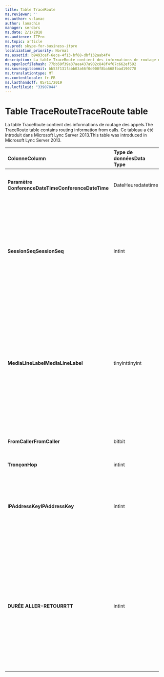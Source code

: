 ```yaml
---
title: Table TraceRoute
ms.reviewer: ''
ms.author: v-lanac
author: lanachin
manager: serdars
ms.date: 2/1/2018
ms.audience: ITPro
ms.topic: article
ms.prod: skype-for-business-itpro
localization_priority: Normal
ms.assetid: b9493cef-6ece-4f13-bf68-dbf132aab4f4
description: La table TraceRoute contient des informations de routage des appels. Ce tableau a été introduit dans Microsoft Lync Server 2013.
ms.openlocfilehash: 77bb59f39a37aea437a902c848f4f07c662ef592
ms.sourcegitcommit: bb53f131fabb03a66f0d000f8ba668fbad190778
ms.translationtype: MT
ms.contentlocale: fr-FR
ms.lasthandoff: 05/11/2019
ms.locfileid: "33907044"
---
```

# <a name="traceroute-table"></a><span data-ttu-id="6435b-104">Table TraceRoute</span><span class="sxs-lookup"><span data-stu-id="6435b-104">TraceRoute table</span></span>
 
<span data-ttu-id="6435b-105">La table TraceRoute contient des informations de routage des appels.</span><span class="sxs-lookup"><span data-stu-id="6435b-105">The TraceRoute table contains routing information from calls.</span></span> <span data-ttu-id="6435b-106">Ce tableau a été introduit dans Microsoft Lync Server 2013.</span><span class="sxs-lookup"><span data-stu-id="6435b-106">This table was introduced in Microsoft Lync Server 2013.</span></span>
  
|<span data-ttu-id="6435b-107">**Colonne**</span><span class="sxs-lookup"><span data-stu-id="6435b-107">**Column**</span></span>|<span data-ttu-id="6435b-108">**Type de données**</span><span class="sxs-lookup"><span data-stu-id="6435b-108">**Data Type**</span></span>|<span data-ttu-id="6435b-109">**Clé/Index**</span><span class="sxs-lookup"><span data-stu-id="6435b-109">**Key/Index**</span></span>|<span data-ttu-id="6435b-110">**Détails**</span><span class="sxs-lookup"><span data-stu-id="6435b-110">**Details**</span></span>|
|:-----|:-----|:-----|:-----|
|<span data-ttu-id="6435b-111">**Paramètre ConferenceDateTime**</span><span class="sxs-lookup"><span data-stu-id="6435b-111">**ConferenceDateTime**</span></span> <br/> |<span data-ttu-id="6435b-112">DateHeure</span><span class="sxs-lookup"><span data-stu-id="6435b-112">datetime</span></span>  <br/> |<span data-ttu-id="6435b-113">Primaire, étrangère</span><span class="sxs-lookup"><span data-stu-id="6435b-113">Primary, Foreign</span></span>  <br/> |<span data-ttu-id="6435b-114">Date et heure de début de l’appel.</span><span class="sxs-lookup"><span data-stu-id="6435b-114">Date and time that the call began.</span></span>  <br/> |
|<span data-ttu-id="6435b-115">**SessionSeq**</span><span class="sxs-lookup"><span data-stu-id="6435b-115">**SessionSeq**</span></span> <br/> |<span data-ttu-id="6435b-116">int</span><span class="sxs-lookup"><span data-stu-id="6435b-116">int</span></span>  <br/> |<span data-ttu-id="6435b-117">Primaire, étrangère</span><span class="sxs-lookup"><span data-stu-id="6435b-117">Primary, Foreign</span></span>  <br/> |<span data-ttu-id="6435b-118">Identificateur unique utilisé pour faire la distinction entre plusieurs appels peuvent avoir commencé à la même date et en même temps.</span><span class="sxs-lookup"><span data-stu-id="6435b-118">Unique identifier used to distinguish between multiple calls that might have begun on the same date and at the same time.</span></span>  <br/> |
|<span data-ttu-id="6435b-119">**MediaLineLabel**</span><span class="sxs-lookup"><span data-stu-id="6435b-119">**MediaLineLabel**</span></span> <br/> |<span data-ttu-id="6435b-120">tinyint</span><span class="sxs-lookup"><span data-stu-id="6435b-120">tinyint</span></span>  <br/> |<span data-ttu-id="6435b-121">Primaire, étrangère</span><span class="sxs-lookup"><span data-stu-id="6435b-121">Primary, Foreign</span></span>  <br/> |<span data-ttu-id="6435b-122">Représente le type de ligne vidéo utilisée dans l’appel.</span><span class="sxs-lookup"><span data-stu-id="6435b-122">Represents the type of video line used in the call.</span></span> <span data-ttu-id="6435b-123">Les valeurs autorisées sont les suivantes :</span><span class="sxs-lookup"><span data-stu-id="6435b-123">Allowed values are:</span></span>  <br/> <span data-ttu-id="6435b-124">0 - audio</span><span class="sxs-lookup"><span data-stu-id="6435b-124">0 - Audio</span></span>  <br/> <span data-ttu-id="6435b-125">1 - vidéo</span><span class="sxs-lookup"><span data-stu-id="6435b-125">1 - Video</span></span>  <br/> <span data-ttu-id="6435b-126">2 - panoramique vidéo</span><span class="sxs-lookup"><span data-stu-id="6435b-126">2 - Panoramic video</span></span>  <br/> <span data-ttu-id="6435b-127">3 - application/partage du bureau</span><span class="sxs-lookup"><span data-stu-id="6435b-127">3 - Application/Desktop sharing</span></span>  <br/> |
|<span data-ttu-id="6435b-128">**FromCaller**</span><span class="sxs-lookup"><span data-stu-id="6435b-128">**FromCaller**</span></span> <br/> |<span data-ttu-id="6435b-129">bit</span><span class="sxs-lookup"><span data-stu-id="6435b-129">bit</span></span>  <br/> |<span data-ttu-id="6435b-130">Principal</span><span class="sxs-lookup"><span data-stu-id="6435b-130">Primary</span></span>  <br/> |<span data-ttu-id="6435b-131">Point de terminaison qui a passé l’appel.</span><span class="sxs-lookup"><span data-stu-id="6435b-131">Endpoint that placed the call.</span></span>  <br/> |
|<span data-ttu-id="6435b-132">**Tronçon**</span><span class="sxs-lookup"><span data-stu-id="6435b-132">**Hop**</span></span> <br/> |<span data-ttu-id="6435b-133">int</span><span class="sxs-lookup"><span data-stu-id="6435b-133">int</span></span>  <br/> ||<span data-ttu-id="6435b-134">Tronçon de réseau /</span><span class="sxs-lookup"><span data-stu-id="6435b-134">Network hop/</span></span>  <br/> |
|<span data-ttu-id="6435b-135">**IPAddressKey**</span><span class="sxs-lookup"><span data-stu-id="6435b-135">**IPAddressKey**</span></span> <br/> |<span data-ttu-id="6435b-136">int</span><span class="sxs-lookup"><span data-stu-id="6435b-136">int</span></span>  <br/> |<span data-ttu-id="6435b-137">Étrangère</span><span class="sxs-lookup"><span data-stu-id="6435b-137">Foreign</span></span>  <br/> |<span data-ttu-id="6435b-138">Identificateur unique de l’adresse IP.</span><span class="sxs-lookup"><span data-stu-id="6435b-138">Unique identifier for the IP address.</span></span> <span data-ttu-id="6435b-139">Informations d’adresse IP sont stockées dans la [table IPAddress](ipaddress.md).</span><span class="sxs-lookup"><span data-stu-id="6435b-139">IP address information is stored in the [IPAddress table](ipaddress.md).</span></span>  <br/> |
|<span data-ttu-id="6435b-140">**DURÉE ALLER-RETOUR**</span><span class="sxs-lookup"><span data-stu-id="6435b-140">**RTT**</span></span> <br/> |<span data-ttu-id="6435b-141">int</span><span class="sxs-lookup"><span data-stu-id="6435b-141">int</span></span>  <br/> ||<span data-ttu-id="6435b-142">Délai d’aller-retour.</span><span class="sxs-lookup"><span data-stu-id="6435b-142">Roundtrip time.</span></span> <span data-ttu-id="6435b-143">Le délai d’aller-retour mesure la quantité de temps que nécessaire à un paquet de voix pour parvenir à sa destination, puis envoyer notification arrière qu’elle a été reçue.</span><span class="sxs-lookup"><span data-stu-id="6435b-143">The roundtrip time measures the amount of time it takes for a voice packet to reach its destination and then send back notification that it was received.</span></span>  <br/> |
   

